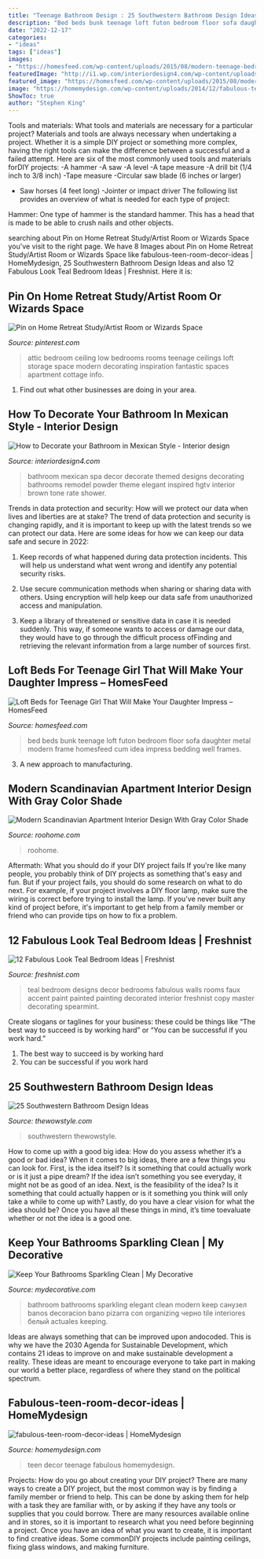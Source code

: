 ```yaml
---
title: "Teenage Bathroom Design : 25 Southwestern Bathroom Design Ideas"
description: "Bed beds bunk teenage loft futon bedroom floor sofa daughter metal modern frame homesfeed cum idea impress bedding well frames"
date: "2022-12-17"
categories:
- "ideas"
tags: ["ideas"]
images:
- "https://homesfeed.com/wp-content/uploads/2015/08/modern-teenage-bedroom-with-loft-beds-for-teenage-girl-and-metal-bedding-frame-and-white-bedding-set-plus-modern-rug-and-wooden-floor.jpg"
featuredImage: "http://i1.wp.com/interiordesign4.com/wp-content/uploads/2014/08/How-to-Decorate-your-Bathroom-in-Mexican-Style-61.jpg?resize=500%2C667"
featured_image: "https://homesfeed.com/wp-content/uploads/2015/08/modern-teenage-bedroom-with-loft-beds-for-teenage-girl-and-metal-bedding-frame-and-white-bedding-set-plus-modern-rug-and-wooden-floor.jpg"
image: "https://homemydesign.com/wp-content/uploads/2014/12/fabulous-teen-room-decor-ideas.jpg"
ShowToc: true
author: "Stephen King"
---
```



Tools and materials: What tools and materials are necessary for a particular project?
Materials and tools are always necessary when undertaking a project. Whether it is a simple DIY project or something more complex, having the right tools can make the difference between a successful and a failed attempt. Here are six of the most commonly used tools and materials forDIY projects:
-A hammer
-A saw
-A level
-A tape measure
-A drill bit (1/4 inch to 3/8 inch) 
-Tape measure 
-Circular saw blade (6 inches or larger) 
- Saw horses (4 feet long)  -Jointer or impact driver 
The following list provides an overview of what is needed for each type of project: 

Hammer: One type of hammer is the standard hammer. This has a head that is made to be able to crush nails and other objects.

	

		
searching about Pin on Home Retreat Study/Artist Room or Wizards Space you've visit to the right page. We have 8 Images about Pin on Home Retreat Study/Artist Room or Wizards Space like fabulous-teen-room-decor-ideas | HomeMydesign, 25 Southwestern Bathroom Design Ideas and also 12 Fabulous Look Teal Bedroom Ideas | Freshnist. Here it is:
		
    
## Pin On Home Retreat Study/Artist Room Or Wizards Space

<img loading=lazy src="https://i.pinimg.com/736x/dc/ca/3c/dcca3cd4e653acb9c963b5852f5aaff0--small-attic-bedrooms-attic-rooms.jpg" onerror="this.onerror=null;this.src='https://tse4.mm.bing.net/th?id=OIP.mUarhnqDi_gfaLBuy2AMDAHaGq&amp;pid=15.1';" alt="Pin on Home Retreat Study/Artist Room or Wizards Space">

_Source: pinterest.com_

>attic bedroom ceiling low bedrooms rooms teenage ceilings loft storage space modern decorating inspiration fantastic spaces apartment cottage info. 

	

1. Find out what other businesses are doing in your area.

    
## How To Decorate Your Bathroom In Mexican Style - Interior Design

<img loading=lazy src="http://i1.wp.com/interiordesign4.com/wp-content/uploads/2014/08/How-to-Decorate-your-Bathroom-in-Mexican-Style-61.jpg?resize=500%2C667" onerror="this.onerror=null;this.src='https://tse4.mm.bing.net/th?id=OIP.yVh8IT8RZesCrq_HrYqcJwHaJ4&amp;pid=15.1';" alt="How to Decorate your Bathroom in Mexican Style - Interior design">

_Source: interiordesign4.com_

>bathroom mexican spa decor decorate themed designs decorating bathrooms remodel powder theme elegant inspired hgtv interior brown tone rate shower. 

	

Trends in data protection and security: How will we protect our data when lives and liberties are at stake?
The trend of data protection and security is changing rapidly, and it is important to keep up with the latest trends so we can protect our data. Here are some ideas for how we can keep our data safe and secure in 2022:
1. Keep records of what happened during data protection incidents. This will help us understand what went wrong and identify any potential security risks.

2. Use secure communication methods when sharing or sharing data with others. Using encryption will help keep our data safe from unauthorized access and manipulation.

3. Keep a library of threatened or sensitive data in case it is needed suddenly. This way, if someone wants to access or damage our data, they would have to go through the difficult process ofFinding and retrieving the relevant information from a large number of sources first.


    
## Loft Beds For Teenage Girl That Will Make Your Daughter Impress – HomesFeed

<img loading=lazy src="https://homesfeed.com/wp-content/uploads/2015/08/modern-teenage-bedroom-with-loft-beds-for-teenage-girl-and-metal-bedding-frame-and-white-bedding-set-plus-modern-rug-and-wooden-floor.jpg" onerror="this.onerror=null;this.src='https://tse3.mm.bing.net/th?id=OIP.7gTtGOzGeEgnKqN2yyARNgHaF3&amp;pid=15.1';" alt="Loft Beds for Teenage Girl That Will Make Your Daughter Impress – HomesFeed">

_Source: homesfeed.com_

>bed beds bunk teenage loft futon bedroom floor sofa daughter metal modern frame homesfeed cum idea impress bedding well frames. 

	

3. A new approach to manufacturing.

    
## Modern Scandinavian Apartment Interior Design With Gray Color Shade

<img loading=lazy src="https://roohome.com/wp-content/uploads/2016/08/PLASTERLINA5.jpg" onerror="this.onerror=null;this.src='https://tse3.mm.bing.net/th?id=OIP.3S3R4M-KKvRrxZADru06GQHaFj&amp;pid=15.1';" alt="Modern Scandinavian Apartment Interior Design With Gray Color Shade">

_Source: roohome.com_

>roohome. 

	

Aftermath: What you should do if your DIY project fails
If you're like many people, you probably think of DIY projects as something that's easy and fun. But if your project fails, you should do some research on what to do next. For example, if your project involves a DIY floor lamp, make sure the wiring is correct before trying to install the lamp. If you've never built any kind of project before, it's important to get help from a family member or friend who can provide tips on how to fix a problem.

    
## 12 Fabulous Look Teal Bedroom Ideas | Freshnist

<img loading=lazy src="https://freshnist.com/wp-content/uploads/2013/04/teal-bedroom-5.jpg" onerror="this.onerror=null;this.src='https://tse3.mm.bing.net/th?id=OIP.-3zPrpqaYr6RE5XumosV6AHaJ4&amp;pid=15.1';" alt="12 Fabulous Look Teal Bedroom Ideas | Freshnist">

_Source: freshnist.com_

>teal bedroom designs decor bedrooms fabulous walls rooms faux accent paint painted painting decorated interior freshnist copy master decorating spearmint. 

	

Create slogans or taglines for your business: these could be things like “The best way to succeed is by working hard” or “You can be successful if you work hard.”
1. The best way to succeed is by working hard 
2. You can be successful if you work hard 

    
## 25 Southwestern Bathroom Design Ideas

<img loading=lazy src="https://thewowstyle.com/wp-content/uploads/2016/07/Sultry-Southwestern-Bathroom-With-White-Clawfoot-Tub.jpeg" onerror="this.onerror=null;this.src='https://tse2.mm.bing.net/th?id=OIP.CP2wqdHitkWQ-NVDe5P1HgHaLH&amp;pid=15.1';" alt="25 Southwestern Bathroom Design Ideas">

_Source: thewowstyle.com_

>southwestern thewowstyle. 

	

How to come up with a good big idea: How do you assess whether it’s a good or bad idea?
When it comes to big ideas, there are a few things you can look for. First, is the idea itself? Is it something that could actually work or is it just a pipe dream? If the idea isn’t something you see everyday, it might not be as good of an idea. Next, is the feasibility of the idea? Is it something that could actually happen or is it something you think will only take a while to come up with? Lastly, do you have a clear vision for what the idea should be? Once you have all these things in mind, it’s time toevaluate whether or not the idea is a good one.

    
## Keep Your Bathrooms Sparkling Clean | My Decorative

<img loading=lazy src="http://mydecorative.com/wp-content/uploads/2013/09/Elegant-black-white-bathroom-design.jpg" onerror="this.onerror=null;this.src='https://tse3.mm.bing.net/th?id=OIP.jMADcHjDiNhQU2YP-WmKQgHaJ4&amp;pid=15.1';" alt="Keep Your Bathrooms Sparkling Clean | My Decorative">

_Source: mydecorative.com_

>bathroom bathrooms sparkling elegant clean modern keep санузел banos decoracion bano pizarra con organizing черно tile interiores белый actuales keeping. 

	

Ideas are always something that can be improved upon andocoded. This is why we have the 2030 Agenda for Sustainable Development, which contains 21 ideas to improve on and make sustainable development a reality. These ideas are meant to encourage everyone to take part in making our world a better place, regardless of where they stand on the political spectrum.

    
## Fabulous-teen-room-decor-ideas | HomeMydesign

<img loading=lazy src="https://homemydesign.com/wp-content/uploads/2014/12/fabulous-teen-room-decor-ideas.jpg" onerror="this.onerror=null;this.src='https://tse3.mm.bing.net/th?id=OIP.0_xEkuVFfv7CIj2_SnQGCgHaLH&amp;pid=15.1';" alt="fabulous-teen-room-decor-ideas | HomeMydesign">

_Source: homemydesign.com_

>teen decor teenage fabulous homemydesign. 

	

Projects: How do you go about creating your DIY project?
There are many ways to create a DIY project, but the most common way is by finding a family member or friend to help. This can be done by asking them for help with a task they are familiar with, or by asking if they have any tools or supplies that you could borrow. There are many resources available online and in stores, so it is important to research what you need before beginning a project. Once you have an idea of what you want to create, it is important to find creative ideas. Some commonDIY projects include painting ceilings, fixing glass windows, and making furniture.

